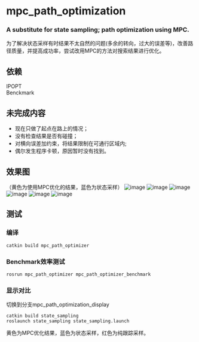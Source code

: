# mpc_path_optimization
### A substitute for state sampling; path optimization using MPC.
为了解决状态采样有时结果不太自然的问题(多余的转向，过大的误差等)，改善路径质量，并提高成功率，尝试改用MPC的方法对搜索结果进行优化。
## 依赖
IPOPT  
Benckmark
## 未完成内容
- 现在只做了起点在路上的情况；
- 没有检查结果是否有碰撞；
- 对横向误差加约束，将结果限制在可通行区域内;
- 偶尔发生程序卡顿，原因暂时没有找到。
## 效果图
（黄色为使用MPC优化的结果，蓝色为状态采样）
![image](https://github.com/bit-ivrc/mpc_path_optimization/blob/master/picture/2019-08-23%2016-23-38%E5%B1%8F%E5%B9%95%E6%88%AA%E5%9B%BE.png)
![image](https://github.com/bit-ivrc/mpc_path_optimization/blob/master/picture/2019-08-23%2016-24-26%E5%B1%8F%E5%B9%95%E6%88%AA%E5%9B%BE.png)
![image](https://github.com/bit-ivrc/mpc_path_optimization/blob/master/picture/2019-08-23%2016-26-36%E5%B1%8F%E5%B9%95%E6%88%AA%E5%9B%BE.png)
![image](https://github.com/bit-ivrc/mpc_path_optimization/blob/master/picture/2019-08-23%2016-27-04%E5%B1%8F%E5%B9%95%E6%88%AA%E5%9B%BE.png)
![image](https://github.com/bit-ivrc/mpc_path_optimization/blob/master/picture/2019-08-23%2016-27-46%E5%B1%8F%E5%B9%95%E6%88%AA%E5%9B%BE.png)
![image](https://github.com/bit-ivrc/mpc_path_optimization/blob/master/picture/2019-08-23%2017-09-34%E5%B1%8F%E5%B9%95%E6%88%AA%E5%9B%BE.png)
## 测试
### 编译
```
catkin build mpc_path_optimizer  
```
### Benchmark效率测试
```
rosrun mpc_path_optimizer mpc_path_optimizer_benchmark
```
### 显示对比
切换到分支mpc_path_optimization_display
```
catkin build state_sampling
roslaunch state_sampling state_sampling.launch
```
黄色为MPC优化结果，蓝色为状态采样，红色为纯跟踪采样。
